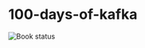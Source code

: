 # 100-days-of-kafka
![Book status](https://github.com/MundakaZgz/100-days-of-kafka/actions/workflows/pipeline.yml/badge.svg)
